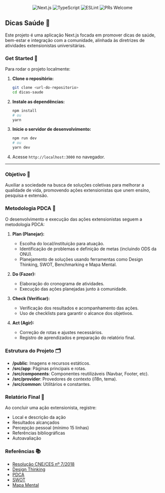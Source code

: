 

<p align="center">
	<img src="https://img.shields.io/badge/Next.js-13+-black?logo=nextdotjs" alt="Next.js" />
	<img src="https://img.shields.io/badge/TypeScript-5+-3178c6?logo=typescript&logoColor=white" alt="TypeScript" />
	<img src="https://img.shields.io/badge/ESLint-enabled-purple?logo=eslint&logoColor=white" alt="ESLint" />
	<img src="https://img.shields.io/badge/PRs-welcome-blue" alt="PRs Welcome" />
</p>

## Dicas Saúde 🥗

Este projeto é uma aplicação Next.js focada em promover dicas de saúde, bem-estar e integração com a comunidade, alinhada às diretrizes de atividades extensionistas universitárias.


### Get Started 🚀

Para rodar o projeto localmente:

1. **Clone o repositório:**
	```bash
	git clone <url-do-repositorio>
	cd dicas-saude
	```
2. **Instale as dependências:**
	```bash
	npm install
	# ou
	yarn
	```
3. **Inicie o servidor de desenvolvimento:**
	```bash
	npm run dev
	# ou
	yarn dev
	```
4. Acesse `http://localhost:3000` no navegador.

---

### Objetivo 🎯
Auxiliar a sociedade na busca de soluções coletivas para melhorar a qualidade de vida, promovendo ações extensionistas que unem ensino, pesquisa e extensão.

### Metodologia PDCA 🔄
O desenvolvimento e execução das ações extensionistas seguem a metodologia PDCA:

1. **Plan (Planejar):**
	- Escolha do local/instituição para atuação.
	- Identificação de problemas e definição de metas (incluindo ODS da ONU).
	- Planejamento de soluções usando ferramentas como Design Thinking, SWOT, Benchmarking e Mapa Mental.

2. **Do (Fazer):**
	- Elaboração do cronograma de atividades.
	- Execução das ações planejadas junto à comunidade.

3. **Check (Verificar):**
	- Verificação dos resultados e acompanhamento das ações.
	- Uso de checklists para garantir o alcance dos objetivos.

4. **Act (Agir):**
	- Correção de rotas e ajustes necessários.
	- Registro de aprendizados e preparação do relatório final.

### Estrutura do Projeto 🗂️
- **/public**: Imagens e recursos estáticos.
- **/src/app**: Páginas principais e rotas.
- **/src/components**: Componentes reutilizáveis (Navbar, Footer, etc).
- **/src/provider**: Provedores de contexto (i18n, tema).
- **/src/common**: Utilitários e constantes.

### Relatório Final 📝
Ao concluir uma ação extensionista, registre:
- Local e descrição da ação
- Resultados alcançados
- Percepção pessoal (mínimo 15 linhas)
- Referências bibliográficas
- Autoavaliação

### Referências 📚
- [Resolução CNE/CES nº 7/2018](https://www.in.gov.br/materia/-/asset_publisher/Kujrw0TZC2Mb/content/id/55877808)
- [Design Thinking](https://endeavor.org.br/tecnologia/design-thinking-inovacao/)
- [PDCA](https://endeavor.org.br/estrategia-e-gestao/pdca/)
- [SWOT](https://www.sebrae.com.br/Sebrae/Portal%20Sebrae/Anexos/ME_Analise-Swot.PDF)
- [Mapa Mental](https://www.stoodi.com.br/blog/dicas-de-estudo/como-fazer-um-mapa-mental/)
